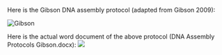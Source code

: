 Here is the Gibson DNA assembly protocol (adapted from Gibson 2009):

![Gibson](https://dl.dropbox.com/s/tsjki7koityrp1z/DNA_Assembly_Protocol1.png)

Here is the actual word document of the above protocol (DNA Assembly Protocols Gibson.docx):
[![](http://j5.jbei.org/j5manual/images/_nb_fileIcons/DNA_Assembly_Protocol0fefffe.png)](http://j5.jbei.org/j5manual/attachments/DNA_Assembly_Protocol0.docx)